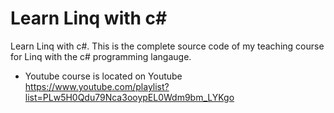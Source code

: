 # Learn Linq with c#

Learn Linq with c#. This is the complete source code of my teaching course for Linq with the c# programming langauge. 

  - Youtube course is located on Youtube https://www.youtube.com/playlist?list=PLw5H0Qdu79Nca3ooypEL0Wdm9bm_LYKgo
